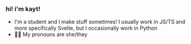 ### hi! i'm kayt!

- I'm a student and I make stuff sometimes! I usually work in JS/TS and more specifically Svelte, but I occasionally work in Python
- 🏳️‍⚧️ My pronouns are she/they
